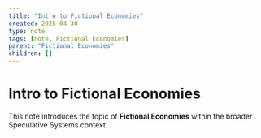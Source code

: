 ```yaml
---
title: "Intro to Fictional Economies"
created: 2025-04-30
type: note
tags: [note, Fictional Economies]
parent: "Fictional Economies"
children: []
---
```


# Intro to Fictional Economies

This note introduces the topic of **Fictional Economies** within the broader Speculative Systems context.
